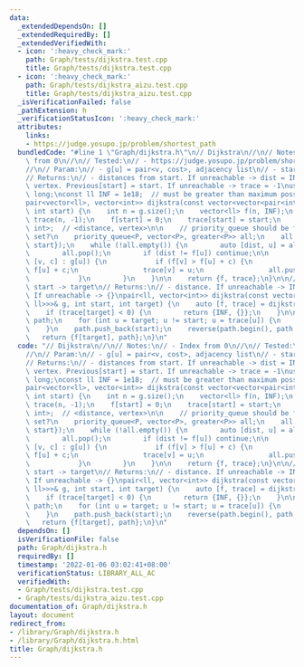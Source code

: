 ```yaml
---
data:
  _extendedDependsOn: []
  _extendedRequiredBy: []
  _extendedVerifiedWith:
  - icon: ':heavy_check_mark:'
    path: Graph/tests/dijkstra.test.cpp
    title: Graph/tests/dijkstra.test.cpp
  - icon: ':heavy_check_mark:'
    path: Graph/tests/dijkstra_aizu.test.cpp
    title: Graph/tests/dijkstra_aizu.test.cpp
  _isVerificationFailed: false
  _pathExtension: h
  _verificationStatusIcon: ':heavy_check_mark:'
  attributes:
    links:
    - https://judge.yosupo.jp/problem/shortest_path
  bundledCode: "#line 1 \"Graph/dijkstra.h\"\n// Dijkstra\n//\n// Notes:\n// - Index\
    \ from 0\n//\n// Tested:\n// - https://judge.yosupo.jp/problem/shortest_path\n\
    //\n// Param:\n// - g[u] = pair<v, cost>, adjacency list\n// - start = start vertex\n\
    // Returns:\n// - distances from start. If unreachable -> dist = INF\n// - previous\
    \ vertex. Previous[start] = start. If unreachable -> trace = -1\nusing ll = long\
    \ long;\nconst ll INF = 1e18;  // must be greater than maximum possible path\n\
    pair<vector<ll>, vector<int>> dijkstra(const vector<vector<pair<int, ll>>>& g,\
    \ int start) {\n    int n = g.size();\n    vector<ll> f(n, INF);\n    vector<int>\
    \ trace(n, -1);\n    f[start] = 0;\n    trace[start] = start;\n    using P = pair<ll,\
    \ int>;  // <distance, vertex>\n\n    // priority_queue should be faster than\
    \ set?\n    priority_queue<P, vector<P>, greater<P>> all;\n    all.push(P{0LL,\
    \ start});\n    while (!all.empty()) {\n        auto [dist, u] = all.top();\n\
    \        all.pop();\n        if (dist != f[u]) continue;\n\n        for (auto\
    \ [v, c] : g[u]) {\n            if (f[v] > f[u] + c) {\n                f[v] =\
    \ f[u] + c;\n                trace[v] = u;\n                all.push(P{f[v], v});\n\
    \            }\n        }\n    }\n\n    return {f, trace};\n}\n\n// Dijkstra from\
    \ start -> target\n// Returns:\n// - distance. If unreachable -> INF\n// - path.\
    \ If unreachable -> {}\npair<ll, vector<int>> dijkstra(const vector<vector<pair<int,\
    \ ll>>>& g, int start, int target) {\n    auto [f, trace] = dijkstra(g, start);\n\
    \    if (trace[target] < 0) {\n        return {INF, {}};\n    }\n\n    vector<int>\
    \ path;\n    for (int u = target; u != start; u = trace[u]) {\n        path.push_back(u);\n\
    \    }\n    path.push_back(start);\n    reverse(path.begin(), path.end());\n \
    \   return {f[target], path};\n}\n"
  code: "// Dijkstra\n//\n// Notes:\n// - Index from 0\n//\n// Tested:\n// - https://judge.yosupo.jp/problem/shortest_path\n\
    //\n// Param:\n// - g[u] = pair<v, cost>, adjacency list\n// - start = start vertex\n\
    // Returns:\n// - distances from start. If unreachable -> dist = INF\n// - previous\
    \ vertex. Previous[start] = start. If unreachable -> trace = -1\nusing ll = long\
    \ long;\nconst ll INF = 1e18;  // must be greater than maximum possible path\n\
    pair<vector<ll>, vector<int>> dijkstra(const vector<vector<pair<int, ll>>>& g,\
    \ int start) {\n    int n = g.size();\n    vector<ll> f(n, INF);\n    vector<int>\
    \ trace(n, -1);\n    f[start] = 0;\n    trace[start] = start;\n    using P = pair<ll,\
    \ int>;  // <distance, vertex>\n\n    // priority_queue should be faster than\
    \ set?\n    priority_queue<P, vector<P>, greater<P>> all;\n    all.push(P{0LL,\
    \ start});\n    while (!all.empty()) {\n        auto [dist, u] = all.top();\n\
    \        all.pop();\n        if (dist != f[u]) continue;\n\n        for (auto\
    \ [v, c] : g[u]) {\n            if (f[v] > f[u] + c) {\n                f[v] =\
    \ f[u] + c;\n                trace[v] = u;\n                all.push(P{f[v], v});\n\
    \            }\n        }\n    }\n\n    return {f, trace};\n}\n\n// Dijkstra from\
    \ start -> target\n// Returns:\n// - distance. If unreachable -> INF\n// - path.\
    \ If unreachable -> {}\npair<ll, vector<int>> dijkstra(const vector<vector<pair<int,\
    \ ll>>>& g, int start, int target) {\n    auto [f, trace] = dijkstra(g, start);\n\
    \    if (trace[target] < 0) {\n        return {INF, {}};\n    }\n\n    vector<int>\
    \ path;\n    for (int u = target; u != start; u = trace[u]) {\n        path.push_back(u);\n\
    \    }\n    path.push_back(start);\n    reverse(path.begin(), path.end());\n \
    \   return {f[target], path};\n}\n"
  dependsOn: []
  isVerificationFile: false
  path: Graph/dijkstra.h
  requiredBy: []
  timestamp: '2022-01-06 03:02:41+08:00'
  verificationStatus: LIBRARY_ALL_AC
  verifiedWith:
  - Graph/tests/dijkstra.test.cpp
  - Graph/tests/dijkstra_aizu.test.cpp
documentation_of: Graph/dijkstra.h
layout: document
redirect_from:
- /library/Graph/dijkstra.h
- /library/Graph/dijkstra.h.html
title: Graph/dijkstra.h
---
```

